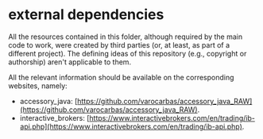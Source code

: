 # external dependencies

All the resources contained in this folder, although required by the main code to work, were
created by third parties (or, at least, as part of a different project). The defining ideas of
this repository (e.g., copyright or authorship) aren't applicable to them.

All the relevant information should be available on the corresponding websites, namely:
- accessory_java: [https://github.com/varocarbas/accessory_java_RAW](https://github.com/varocarbas/accessory_java_RAW).
- interactive_brokers: [https://www.interactivebrokers.com/en/trading/ib-api.php](https://www.interactivebrokers.com/en/trading/ib-api.php).
